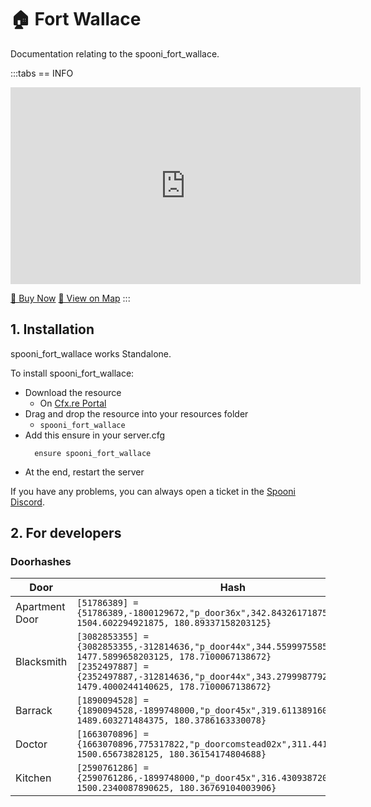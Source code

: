 # 🏠 Fort Wallace
Documentation relating to the spooni_fort_wallace.

:::tabs
== INFO
<iframe width="560" height="315" src="https://www.youtube.com/embed/w5L69yCk_Uw?si=9u_qwMkKKrq7rd4y" frameborder="0" allow="accelerometer; autoplay; clipboard-write; encrypted-media; gyroscope; picture-in-picture; web-share" referrerpolicy="strict-origin-when-cross-origin" allowfullscreen></iframe>

<a href="https://spooni-mapping.tebex.io/package/6423059" class="button-buy">🛒 Buy Now</a>
<a href="https://spooni.de/rdr2/?m=house72" class="button-map">📍 View on Map</a>
:::

## 1. Installation
spooni_fort_wallace works Standalone.  

To install spooni_fort_wallace:
- Download the resource
  - On [Cfx.re Portal](https://portal.cfx.re/)
- Drag and drop the resource into your resources folder
  - `spooni_fort_wallace`
- Add this ensure in your server.cfg
  ```
    ensure spooni_fort_wallace
  ```
- At the end, restart the server

If you have any problems, you can always open a ticket in the [Spooni Discord](https://discord.gg/spooni).

## 2. For developers
### Doorhashes
| Door                      | Hash
|---------------------------|----------------------------------------------------------------------------------|
| Apartment Door            | `[51786389] = {51786389,-1800129672,"p_door36x",342.84326171875, 1504.602294921875, 180.89337158203125}`
| Blacksmith                | `[3082853355] = {3082853355,-312814636,"p_door44x",344.55999755859375, 1477.5899658203125, 178.7100067138672}` <br> `[2352497887] = {2352497887,-312814636,"p_door44x",343.2799987792969, 1479.4000244140625, 178.7100067138672}`
| Barrack                   | `[1890094528] = {1890094528,-1899748000,"p_door45x",319.61138916015625, 1489.603271484375, 180.3786163330078}`
| Doctor                    | `[1663070896] = {1663070896,775317822,"p_doorcomstead02x",311.44183349609375, 1500.65673828125, 180.36154174804688}`
| Kitchen                   | `[2590761286] = {2590761286,-1899748000,"p_door45x",316.4309387207031, 1500.2340087890625, 180.36769104003906}`

